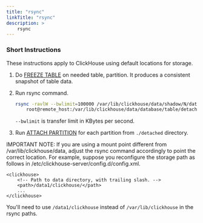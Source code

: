 ```yaml
---
title: "rsync"
linkTitle: "rsync"
description: >
    rsync
---
```

### Short Instructions

These instructions apply to ClickHouse using default locations for storage. 

1. Do [FREEZE TABLE](https://clickhouse.tech/docs/en/sql-reference/statements/alter/partition/#alter_freeze-partition) on needed table, partition. It produces a consistent snapshot of table data.
2. Run rsync command.

   ```bash
   rsync -ravlW --bwlimit=100000 /var/lib/clickhouse/data/shadow/N/database/table
       root@remote_host:/var/lib/clickhouse/data/database/table/detached
   ```

   `--bwlimit` is transfer limit in KBytes per second.

3. Run [ATTACH PARTITION](https://clickhouse.tech/docs/en/sql-reference/statements/alter/partition/#alter_attach-partition) for each partition from `./detached` directory.

IMPORTANT NOTE: If you are using a mount point different from /var/lib/clickhouse/data, adjust the rsync command accordingly to point the correct location. For example, suppose you reconfigure the storage path as follows in /etc/clickhouse-server/config.d/config.xml. 
```
<clickhouse>
    <!-- Path to data directory, with trailing slash. -->
    <path>/data1/clickhouse/</path>
    ...
</clickhouse>
```
You'll need to use `/data1/clickhouse` instead of `/var/lib/clickhouse` in the rsync paths. 
